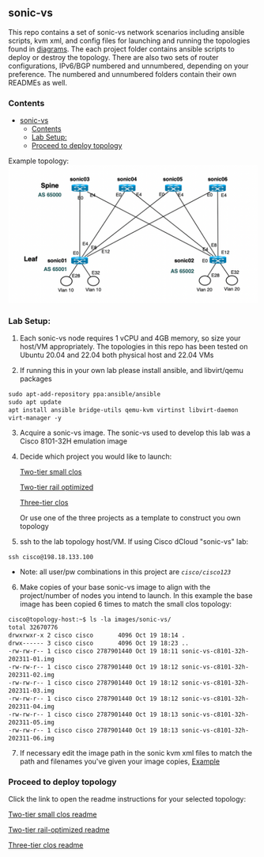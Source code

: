 ## sonic-vs
This repo contains a set of sonic-vs network scenarios including ansible scripts, kvm xml, and config files for launching and running the topologies found in [diagrams](./diagrams/). The each project folder contains ansible scripts to deploy or destroy the topology. There are also two sets of router configurations, IPv6/BGP numbered and unnumbered, depending on your preference. The numbered and unnumbered folders contain their own READMEs as well.

### Contents
- [sonic-vs](#sonic-vs)
  - [Contents](#contents)
  - [Lab Setup:](#lab-setup)
  - [Proceed to deploy topology](#proceed-to-deploy-topology)

Example topology:
<img src="/diagrams/sonic-vs-2-tier-small-clos.png" width="1200">

### Lab Setup: 
1. Each sonic-vs node requires 1 vCPU and 4GB memory, so size your host/VM appropriately. The topologies in this repo has been tested on Ubuntu 20.04 and 22.04 both physical host and 22.04 VMs
  
2. If running this in your own lab please install ansible, and libvirt/qemu packages
  ```
  sudo apt-add-repository ppa:ansible/ansible
  sudo apt update
  apt install ansible bridge-utils qemu-kvm virtinst libvirt-daemon virt-manager -y
  ```
3. Acquire a sonic-vs image. The sonic-vs used to develop this lab was a Cisco 8101-32H emulation image

4. Decide which project you would like to launch:
   
   [Two-tier small clos](./diagrams/sonic-vs-2-tier-small-clos.png)

   [Two-tier rail optimized](./diagrams/sonic-vs-2-tier-rail-optimized.png)

   [Three-tier clos](./diagrams/sonic-vs-3-tier.png)

      Or use one of the three projects as a template to construct you own topology

5. ssh to the lab topology host/VM. If using Cisco dCloud "sonic-vs" lab:
```
ssh cisco@198.18.133.100
```
   * Note: all user/pw combinations in this project are *`cisco/cisco123`*

6. Make copies of your base sonic-vs image to align with the project/number of nodes you intend to launch. In this example the base image has been copied 6 times to match the small clos topology:
```
cisco@topology-host:~$ ls -la images/sonic-vs/
total 32670776
drwxrwxr-x 2 cisco cisco       4096 Oct 19 18:14 .
drwx------ 3 cisco cisco       4096 Oct 19 18:23 ..
-rw-rw-r-- 1 cisco cisco 2787901440 Oct 19 18:11 sonic-vs-c8101-32h-202311-01.img
-rw-rw-r-- 1 cisco cisco 2787901440 Oct 19 18:12 sonic-vs-c8101-32h-202311-02.img
-rw-rw-r-- 1 cisco cisco 2787901440 Oct 19 18:12 sonic-vs-c8101-32h-202311-03.img
-rw-rw-r-- 1 cisco cisco 2787901440 Oct 19 18:12 sonic-vs-c8101-32h-202311-04.img
-rw-rw-r-- 1 cisco cisco 2787901440 Oct 19 18:13 sonic-vs-c8101-32h-202311-05.img
-rw-rw-r-- 1 cisco cisco 2787901440 Oct 19 18:13 sonic-vs-c8101-32h-202311-06.img
```

7. If necessary edit the image path in the sonic kvm xml files to match the path and filenames you've given your image copies, [Example](./1-two-tier-small-clos/kvm/sonic01.xml#L28)

### Proceed to deploy topology

Click the link to open the readme instructions for your selected topology:
   
   [Two-tier small clos readme](./1-two-tier-small-clos/2-tier-small-clos-readme.md)

   [Two-tier rail-optimized readme](./2-two-tier-rail-optimized/2-tier-rail-optimized-readme.md)

   [Three-tier clos readme](./3-three-tier-clos/3-tier-clos-readme.md)

